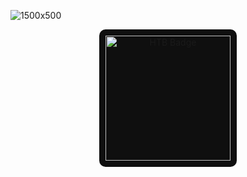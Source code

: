 ![1500x500](https://github.com/user-attachments/assets/9e305790-4a0c-4fad-85a4-bd69d3187043)
<p align="center">

  <img src="https://www.hackthebox.com/badge/image/2170485" alt="HTB Badge" width="200" style="background-color: #0f0f0f; padding: 10px; border-radius: 10px;">
  <h5 align="center>This Updates live btw><h5></h5>
</p>

